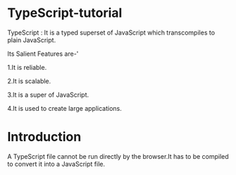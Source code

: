 # TypeScript-tutorial

TypeScript : It is a typed superset of JavaScript which transcompiles to plain JavaScript.



Its Salient Features are-'


1.It is reliable.


2.It is scalable.


3.It is a super of JavaScript.


4.It is used to create large applications.


# Introduction

A TypeScript file cannot be run directly by the browser.It has to be compiled to convert it into a JavaScript file.
